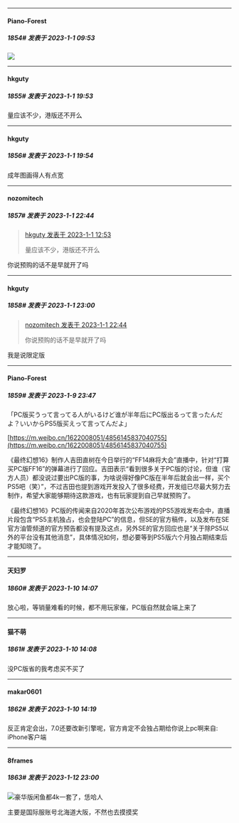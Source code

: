 

*****

####  Piano-Forest  
##### 1854#       发表于 2023-1-1 09:53

<img src="https://p.sda1.dev/9/8c77a019a3168497d6037de4b63d3d4d/20230101_095017.jpg" referrerpolicy="no-referrer">



*****

####  hkguty  
##### 1855#       发表于 2023-1-1 19:53

量应该不少，港版还不开么

*****

####  hkguty  
##### 1856#       发表于 2023-1-1 19:54

成年图画得人有点宽



*****

####  nozomitech  
##### 1857#       发表于 2023-1-1 22:44

<blockquote><a href="httphttps://bbs.saraba1st.com/2b/forum.php?mod=redirect&amp;goto=findpost&amp;pid=59167227&amp;ptid=1960270" target="_blank">hkguty 发表于 2023-1-1 12:53</a>

量应该不少，港版还不开么</blockquote>
你说预购的话不是早就开了吗



*****

####  hkguty  
##### 1858#       发表于 2023-1-1 23:00

<blockquote><a href="httphttps://bbs.saraba1st.com/2b/forum.php?mod=redirect&amp;goto=findpost&amp;pid=59169055&amp;ptid=1960270" target="_blank">nozomitech 发表于 2023-1-1 22:44</a>

你说预购的话不是早就开了吗</blockquote>
我是说限定版

*****

####  Piano-Forest  
##### 1859#       发表于 2023-1-9 23:47

「PC版买うって言ってる人がいるけど谁が半年后にPC版出るって言ったんだよ？いいからPS5版买えって言ってんだよ」

[https://m.weibo.cn/1622008051/4856145837040755](https://m.weibo.cn/1622008051/4856145837040755)

《最终幻想16》制作人吉田直树在今日举行的“FF14麻将大会”直播中，针对“打算买PC版FF16”的弹幕进行了回应。吉田表示“看到很多关于PC版的讨论，但谁（官方人员）都没说过要出PC版的事，为啥说得好像PC版在半年后就会出一样，买个PS5吧（笑）”，不过吉田也提到游戏开发投入了很多经费，开发组已尽最大努力去制作，希望大家能够期待这款游戏，也有玩家提到自己早就预购了。

《最终幻想16》PC版的传闻来自2020年首次公布游戏的PS5游戏发布会中，直播片段包含“PS5主机独占，也会登陆PC”的信息，但SE的官方稿件，以及发布在SE官方油管频道的官方预告都没有提及这点，另外SE的官方回应也是“关于除PS5以外的平台没有其他消息”，具体情况如何，想必要等到PS5版六个月独占期结束后才能知晓了。 



*****

####  天妇罗  
##### 1860#       发表于 2023-1-10 14:07

放心啦，等销量难看的时候，都不用玩家催，PC版自然就会端上来了



*****

####  猫不萌  
##### 1861#       发表于 2023-1-10 14:08

没PC版省的我考虑买不买了

*****

####  makar0601  
##### 1862#       发表于 2023-1-10 14:19

反正肯定会出，7.0还要改新引擎呢，官方肯定不会独占期给你说上pc啊来自: iPhone客户端

*****

####  8frames  
##### 1863#       发表于 2023-1-12 23:00

<img src="https://static.saraba1st.com/image/smiley/face2017/001.png" referrerpolicy="no-referrer">豪华版闲鱼都4k一套了，恁哈人

主要是国际服账号北海道大阪，不然也去摸摸奖

